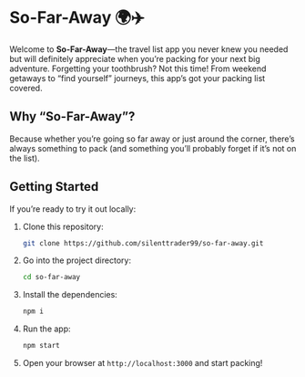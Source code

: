 # So-Far-Away 🌍✈️
Welcome to **So-Far-Away**—the travel list app you never knew you needed but will definitely appreciate when you’re packing for your next big adventure. Forgetting your toothbrush? Not this time! From weekend getaways to “find yourself” journeys, this app’s got your packing list covered.

## Why “So-Far-Away”?
Because whether you’re going so far away or just around the corner, there’s always something to pack (and something you’ll probably forget if it’s not on the list).

## Getting Started

If you’re ready to try it out locally:

1. Clone this repository:
   ```bash
   git clone https://github.com/silenttrader99/so-far-away.git
2. Go into the project directory:
   ```bash   
   cd so-far-away
3. Install the dependencies:
   ```bash   
   npm i
4. Run the app:
   ```bash   
   npm start
5. Open your browser at `http://localhost:3000` and start packing!
